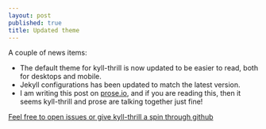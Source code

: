 ```yaml
---
layout: post
published: true
title: Updated theme
---
```


A couple of news items:

- The default theme for kyll-thrill is now updated to be easier to read, both for desktops and mobile. 
- Jekyll configurations has been updated to match the latest version.
- I am writing this post on [prose.io](http://prose.io/), and if you are reading this, then it seems kyll-thrill and prose are talking together just fine!

[Feel free to open issues or give kyll-thrill a spin through github](https://github.com/eiriksm/kyll-thrill)